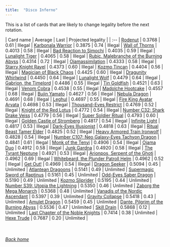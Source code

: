 ```yaml
---
title:  "Disco Inferno"
---
```


This is a list of cards that are likely to change legality before the next rotation.

| Card name | Average | Last | Projected legality |
| :-- |
[Rodenut](https://db.ygoprodeck.com/card/?search=Rodenut) | 0.3768 | 0.61 | Illegal |
[Karbonala Warrior](https://db.ygoprodeck.com/card/?search=Karbonala%20Warrior) | 0.3875 | 0.74 | Illegal |
[Wall of Thorns](https://db.ygoprodeck.com/card/?search=Wall%20of%20Thorns) | 0.4013 | 0.58 | Illegal |
[Bad Reaction to Simochi](https://db.ygoprodeck.com/card/?search=Bad%20Reaction%20to%20Simochi) | 0.4035 | 0.59 | Illegal |
[Lunalight Tiger](https://db.ygoprodeck.com/card/?search=Lunalight%20Tiger) | 0.4065 | 0.58 | Illegal |
[Rubic, Malebranche of the Burning Abyss](https://db.ygoprodeck.com/card/?search=Rubic,%20Malebranche%20of%20the%20Burning%20Abyss) | 0.4314 | 0.72 | Illegal |
[Ojamassimilation](https://db.ygoprodeck.com/card/?search=Ojamassimilation) | 0.4333 | 0.58 | Illegal |
[Starry Knight Rayel](https://db.ygoprodeck.com/card/?search=Starry%20Knight%20Rayel) | 0.4373 | 0.60 | Illegal |
[Kozmo Tincan](https://db.ygoprodeck.com/card/?search=Kozmo%20Tincan) | 0.4404 | 0.56 | Illegal |
[Magician of Black Chaos](https://db.ygoprodeck.com/card/?search=Magician%20of%20Black%20Chaos) | 0.4425 | 0.60 | Illegal |
[Dragunity Whirlwind](https://db.ygoprodeck.com/card/?search=Dragunity%20Whirlwind) | 0.4450 | 0.64 | Illegal |
[Lunalight Wolf](https://db.ygoprodeck.com/card/?search=Lunalight%20Wolf) | 0.4479 | 0.64 | Illegal |
[Gabrion, the Timelord](https://db.ygoprodeck.com/card/?search=Gabrion,%20the%20Timelord) | 0.4486 | 0.55 | Illegal |
[Tin Goldfish](https://db.ygoprodeck.com/card/?search=Tin%20Goldfish) | 0.4521 | 0.63 | Illegal |
[Venom Cobra](https://db.ygoprodeck.com/card/?search=Venom%20Cobra) | 0.4538 | 0.55 | Illegal |
[Madolche Hootcake](https://db.ygoprodeck.com/card/?search=Madolche%20Hootcake) | 0.4557 | 0.68 | Illegal |
[Bujin Yamato](https://db.ygoprodeck.com/card/?search=Bujin%20Yamato) | 0.4627 | 0.56 | Illegal |
[Nebula Dragon](https://db.ygoprodeck.com/card/?search=Nebula%20Dragon) | 0.4691 | 0.68 | Illegal |
[Leghul](https://db.ygoprodeck.com/card/?search=Leghul) | 0.4697 | 0.55 | Illegal |
[Fire King Avatar Arvata](https://db.ygoprodeck.com/card/?search=Fire%20King%20Avatar%20Arvata) | 0.4698 | 0.53 | Illegal |
[Thousand-Eyes Restrict](https://db.ygoprodeck.com/card/?search=Thousand-Eyes%20Restrict) | 0.4769 | 0.52 | Illegal |
[Knight of the Red Lotus](https://db.ygoprodeck.com/card/?search=Knight%20of%20the%20Red%20Lotus) | 0.4772 | 0.54 | Illegal |
[Number C32: Shark Drake Veiss](https://db.ygoprodeck.com/card/?search=Number%20C32:%20Shark%20Drake%20Veiss) | 0.4779 | 0.56 | Illegal |
[Super Soldier Ritual](https://db.ygoprodeck.com/card/?search=Super%20Soldier%20Ritual) | 0.4793 | 0.60 | Illegal |
[Golden Castle of Stromberg](https://db.ygoprodeck.com/card/?search=Golden%20Castle%20of%20Stromberg) | 0.4817 | 0.54 | Illegal |
[Infinite Light](https://db.ygoprodeck.com/card/?search=Infinite%20Light) | 0.4817 | 0.53 | Illegal |
[Dark-Eyes Illusionist](https://db.ygoprodeck.com/card/?search=Dark-Eyes%20Illusionist) | 0.4818 | 0.63 | Illegal |
[Ritual Beast Tamer Elder](https://db.ygoprodeck.com/card/?search=Ritual%20Beast%20Tamer%20Elder) | 0.4825 | 0.52 | Illegal |
[Heavy Armored Train Ironwolf](https://db.ygoprodeck.com/card/?search=Heavy%20Armored%20Train%20Ironwolf) | 0.4828 | 0.54 | Illegal |
[Number C107: Neo Galaxy-Eyes Tachyon Dragon](https://db.ygoprodeck.com/card/?search=Number%20C107:%20Neo%20Galaxy-Eyes%20Tachyon%20Dragon) | 0.4841 | 0.61 | Illegal |
[Monk of the Tenyi](https://db.ygoprodeck.com/card/?search=Monk%20of%20the%20Tenyi) | 0.4906 | 0.54 | Illegal |
[Ojama Duo](https://db.ygoprodeck.com/card/?search=Ojama%20Duo) | 0.4912 | 0.58 | Illegal |
[Junk Gardna](https://db.ygoprodeck.com/card/?search=Junk%20Gardna) | 0.4920 | 0.58 | Illegal |
[The Tyrant Neptune](https://db.ygoprodeck.com/card/?search=The%20Tyrant%20Neptune) | 0.4921 | 0.53 | Illegal |
[Arionpos, Serpent of the Ghoti](https://db.ygoprodeck.com/card/?search=Arionpos,%20Serpent%20of%20the%20Ghoti) | 0.4962 | 0.69 | Illegal |
[Whitebeard, the Plunder Patroll Helm](https://db.ygoprodeck.com/card/?search=Whitebeard,%20the%20Plunder%20Patroll%20Helm) | 0.4962 | 0.52 | Illegal |
[Get Out!](https://db.ygoprodeck.com/card/?search=Get%20Out!) | 0.4969 | 0.54 | Illegal |
[Dragon Seeker](https://db.ygoprodeck.com/card/?search=Dragon%20Seeker) | 0.5094 | 0.45 | Unlimited |
[Atlantean Dragoons](https://db.ygoprodeck.com/card/?search=Atlantean%20Dragoons) | 0.5141 | 0.49 | Unlimited |
[Supermagic Sword of Raptinus](https://db.ygoprodeck.com/card/?search=Supermagic%20Sword%20of%20Raptinus) | 0.5161 | 0.45 | Unlimited |
[Odd-Eyes Saber Dragon](https://db.ygoprodeck.com/card/?search=Odd-Eyes%20Saber%20Dragon) | 0.5190 | 0.49 | Unlimited |
[Kozmo Sliprider](https://db.ygoprodeck.com/card/?search=Kozmo%20Sliprider) | 0.5195 | 0.44 | Unlimited |
[Number S39: Utopia the Lightning](https://db.ygoprodeck.com/card/?search=Number%20S39:%20Utopia%20the%20Lightning) | 0.5350 | 0.46 | Unlimited |
[Zaborg the Mega Monarch](https://db.ygoprodeck.com/card/?search=Zaborg%20the%20Mega%20Monarch) | 0.5368 | 0.48 | Unlimited |
[Vanadis of the Nordic Ascendant](https://db.ygoprodeck.com/card/?search=Vanadis%20of%20the%20Nordic%20Ascendant) | 0.5397 | 0.39 | Unlimited |
[Gravity Collapse](https://db.ygoprodeck.com/card/?search=Gravity%20Collapse) | 0.5418 | 0.43 | Unlimited |
[Amulet Dragon](https://db.ygoprodeck.com/card/?search=Amulet%20Dragon) | 0.5459 | 0.45 | Unlimited |
[Dante, Pilgrim of the Burning Abyss](https://db.ygoprodeck.com/card/?search=Dante,%20Pilgrim%20of%20the%20Burning%20Abyss) | 0.5536 | 0.47 | Unlimited |
[Skill Drain](https://db.ygoprodeck.com/card/?search=Skill%20Drain) | 0.5868 | 0.12 | Unlimited |
[Last Chapter of the Noble Knights](https://db.ygoprodeck.com/card/?search=Last%20Chapter%20of%20the%20Noble%20Knights) | 0.7414 | 0.38 | Unlimited |
[Hexe Trude](https://db.ygoprodeck.com/card/?search=Hexe%20Trude) | 0.7687 | 0.20 | Unlimited |

<br>

###### [Back home](index)
